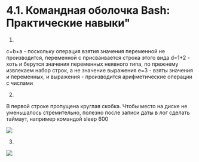 # 4.1. Командная оболочка Bash: Практические навыки"
1. 
c=b+a - поскольку операция взятия значения переменной не производится, переменной c присваивается строка этого вида
d=1+2 - хоть и берутся значения переменных неявного типа, по прежнему извлекаем набор строк, а не значение выражения
e=3 - взяты значения и переменных, и выражения - производится арифметические операции с числами

2. 
В первой строке пропущена круглая скобка.
Чтобы место на диске не уменьшалось стремительно, полезно после записи даты в лог сделать таймаут, например командой sleep 600

![](https://d.radikal.ru/d04/2112/d0/56c7d5b2d13a.png)

3.

![](https://c.radikal.ru/c39/2112/8c/758a5bdd755b.png)
